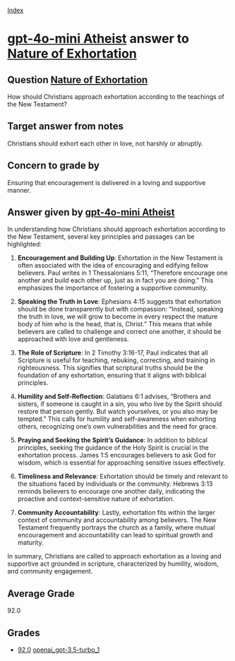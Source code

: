 
[Index](../../../index.md)
# [gpt-4o-mini Atheist](../../answering_models/gpt-4o-mini_Atheist.md) answer to [Nature of Exhortation](../../questions/Nature_of_Exhortation.md)

## Question [Nature of Exhortation](../../questions/Nature_of_Exhortation.md)
How should Christians approach exhortation according to the teachings of the New Testament?

## Target answer from notes
Christians should exhort each other in love, not harshly or abruptly.

## Concern to grade by
Ensuring that encouragement is delivered in a loving and supportive manner.

## Answer given by [gpt-4o-mini Atheist](../../answering_models/gpt-4o-mini_Atheist.md)
In understanding how Christians should approach exhortation according to the New Testament, several key principles and passages can be highlighted:

1. **Encouragement and Building Up**: Exhortation in the New Testament is often associated with the idea of encouraging and edifying fellow believers. Paul writes in 1 Thessalonians 5:11, “Therefore encourage one another and build each other up, just as in fact you are doing.” This emphasizes the importance of fostering a supportive community.

2. **Speaking the Truth in Love**: Ephesians 4:15 suggests that exhortation should be done transparently but with compassion: “Instead, speaking the truth in love, we will grow to become in every respect the mature body of him who is the head, that is, Christ.” This means that while believers are called to challenge and correct one another, it should be approached with love and gentleness.

3. **The Role of Scripture**: In 2 Timothy 3:16-17, Paul indicates that all Scripture is useful for teaching, rebuking, correcting, and training in righteousness. This signifies that scriptural truths should be the foundation of any exhortation, ensuring that it aligns with biblical principles.

4. **Humility and Self-Reflection**: Galatians 6:1 advises, “Brothers and sisters, if someone is caught in a sin, you who live by the Spirit should restore that person gently. But watch yourselves, or you also may be tempted.” This calls for humility and self-awareness when exhorting others, recognizing one’s own vulnerabilities and the need for grace.

5. **Praying and Seeking the Spirit’s Guidance**: In addition to biblical principles, seeking the guidance of the Holy Spirit is crucial in the exhortation process. James 1:5 encourages believers to ask God for wisdom, which is essential for approaching sensitive issues effectively.

6. **Timeliness and Relevance**: Exhortation should be timely and relevant to the situations faced by individuals or the community. Hebrews 3:13 reminds believers to encourage one another daily, indicating the proactive and context-sensitive nature of exhortation.

7. **Community Accountability**: Lastly, exhortation fits within the larger context of community and accountability among believers. The New Testament frequently portrays the church as a family, where mutual encouragement and accountability can lead to spiritual growth and maturity.

In summary, Christians are called to approach exhortation as a loving and supportive act grounded in scripture, characterized by humility, wisdom, and community engagement.

## Average Grade
92.0

## Grades
 * [92.0](./Nature_of_Exhortation_grades/openai_gpt-3.5-turbo_1.md) [openai_gpt-3.5-turbo_1](../../grading_models/openai_gpt-3.5-turbo_1.md)
